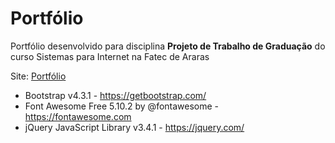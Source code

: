 # Portfólio
Portfólio desenvolvido para disciplina **Projeto de Trabalho de Graduação** do curso Sistemas para Internet na Fatec de Araras

Site: [Portfólio](http://andersonguedes.com.br/)

- Bootstrap v4.3.1 - https://getbootstrap.com/
- Font Awesome Free 5.10.2 by @fontawesome - https://fontawesome.com
- jQuery JavaScript Library v3.4.1 - https://jquery.com/
